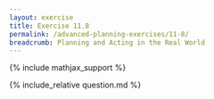 ```yaml
---
layout: exercise
title: Exercise 11.8
permalink: /advanced-planning-exercises/11-8/
breadcrumb: Planning and Acting in the Real World
---
```


{% include mathjax_support %}

<div><i class="arrow-up" data-chapter="advanced-planning-exercises" data-exercise="ex_8" data-rating="0"></i></div>
{% include_relative question.md %}
